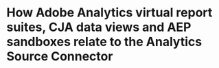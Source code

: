 # How Adobe Analytics virtual report suites, CJA data views and AEP sandboxes relate to the Analytics Source Connector